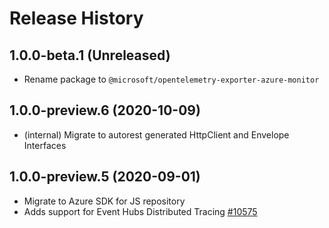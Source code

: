# Release History

## 1.0.0-beta.1 (Unreleased)

- Rename package to `@microsoft/opentelemetry-exporter-azure-monitor`

## 1.0.0-preview.6 (2020-10-09)

- (internal) Migrate to autorest generated HttpClient and Envelope Interfaces

## 1.0.0-preview.5 (2020-09-01)

- Migrate to Azure SDK for JS repository
- Adds support for Event Hubs Distributed Tracing [#10575](https://github.com/Azure/azure-sdk-for-js/pull/10575)

